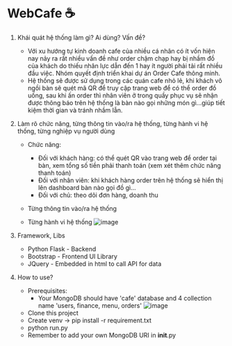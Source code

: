 # WebCafe ☕

1. Khái quát hệ thống làm gì? Ai dùng? Vấn đề?
   - Với xu hướng tự kinh doanh cafe của nhiều cá nhân có ít vốn hiện nay nảy ra rất nhiều vấn đề như order chậm chạp hay bị nhầm đồ của khách do thiếu nhân lực dẫn đến 1 hay ít người phải tải rất nhiều đầu việc. Nhóm quyết định triển khai dự án Order Cafe thông minh.
   - Hệ thống sẽ được sử dụng trong các quán cafe nhỏ lẻ, khi khách vô ngồi bàn sẽ quét mã QR để truy cập trang web để có thể order đồ uống, sau khi ấn order thì nhân viên ở trong quầy phục vụ sẽ nhận được thông báo trên hệ thống là bàn nào gọi những món gì...giúp tiết kiệm thời gian và tránh nhầm lẫn.

2. Làm rõ chức năng, từng thông tin vào/ra hệ thống, từng hành vi hệ thống, từng nghiệp vụ người dùng
   - Chức năng:
     + Đối với khách hàng: có thể quét QR vào trang web để order tại bàn, xem tổng số tiền phải thanh toán (xem xét thêm chức năng thanh toán)
     + Đối với nhân viên: khi khách hàng order trên hệ thống sẽ hiển thị lên dashboard bàn nào gọi đồ gì...
     + Đối với chủ: theo dõi đơn hàng, doanh thu 

   - Từng thông tin vào/ra hệ thống
   - Từng hành vi hệ thống
   ![image](https://github.com/moenguyenx/WebCafe/assets/130982716/8ecf267d-0378-4192-a04c-cbed031a7b64)

3. Framework, Libs
   - Python Flask - Backend
   - Bootstrap - Frontend UI Library
   - JQuery - Embedded in html to call API for data
  
4. How to use?
   * Prerequisites:
     - Your MongoDB should have 'cafe' database and 4 collection name 'users, finance, menu, orders'
       ![image](https://github.com/moenguyenx/WebCafe/assets/130982716/75b21799-b69e-41bb-b608-4b89839c8a41)

   - Clone this project
   - Create venv -> pip install -r requirement.txt
   - python run.py
   - Remember to add your own MongoDB URI in __init__.py
